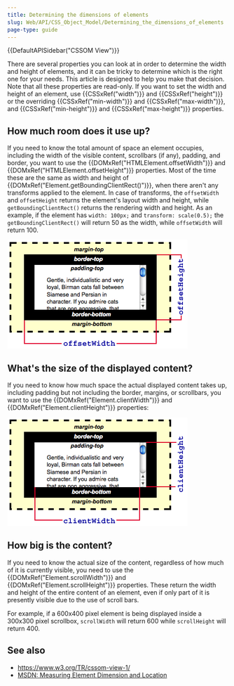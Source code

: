 ```yaml
---
title: Determining the dimensions of elements
slug: Web/API/CSS_Object_Model/Determining_the_dimensions_of_elements
page-type: guide
---
```


{{DefaultAPISidebar("CSSOM View")}}

There are several properties you can look at in order to determine the width and height of elements, and it can be tricky to determine which is the right one for your needs. This article is designed to help you make that decision. Note that all these properties are read-only. If you want to set the width and height of an element, use {{CSSxRef("width")}} and {{CSSxRef("height")}} or the overriding {{CSSxRef("min-width")}} and {{CSSxRef("max-width")}}, and {{CSSxRef("min-height")}} and {{CSSxRef("max-height")}} properties.

## How much room does it use up?

If you need to know the total amount of space an element occupies, including the width of the visible content, scrollbars (if any), padding, and border, you want to use the {{DOMxRef("HTMLElement.offsetWidth")}} and {{DOMxRef("HTMLElement.offsetHeight")}} properties. Most of the time these are the same as width and height of {{DOMxRef("Element.getBoundingClientRect()")}}, when there aren't any transforms applied to the element. In case of transforms, the `offsetWidth` and `offsetHeight` returns the element's layout width and height, while `getBoundingClientRect()` returns the rendering width and height. As an example, if the element has `width: 100px;` and `transform: scale(0.5);` the `getBoundingClientRect()` will return 50 as the width, while `offsetWidth` will return 100.

![How the offsetWidth and offsetHeight properties are determined, considering padding, borders, and margin sizes](dimensions-offset.png)

## What's the size of the displayed content?

If you need to know how much space the actual displayed content takes up, including padding but not including the border, margins, or scrollbars, you want to use the {{DOMxRef("Element.clientWidth")}} and {{DOMxRef("Element.clientHeight")}} properties:

![How the clientWidth and clientHeight properties are determined, considering padding, borders, and margin sizes](dimensions-client.png)

## How big is the content?

If you need to know the actual size of the content, regardless of how much of it is currently visible, you need to use the {{DOMxRef("Element.scrollWidth")}} and {{DOMxRef("Element.scrollHeight")}} properties. These return the width and height of the entire content of an element, even if only part of it is presently visible due to the use of scroll bars.

For example, if a 600x400 pixel element is being displayed inside a 300x300 pixel scrollbox, `scrollWidth` will return 600 while `scrollHeight` will return 400.

## See also

- <https://www.w3.org/TR/cssom-view-1/>
- [MSDN: Measuring Element Dimension and Location](<https://docs.microsoft.com/previous-versions/hh781509(v=vs.85)>)
